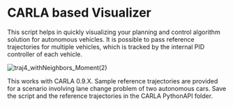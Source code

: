 # CARLA based Visualizer

This script helps in quickly visualizing your planning and control algorithm solution for autonomous vehicles. It is possible to pass reference trajectories for multiple vehicles, which is tracked by the internal PID controller of each vehicle.

![traj4_withNeighbors_Moment(2)](https://user-images.githubusercontent.com/62226470/122162807-23e05580-ce42-11eb-9cbf-5c02d5f78e2d.jpg)

This works with CARLA 0.9.X. Sample reference trajectories are provided for a scenario involving lane change problem of two autonomous cars. Save the script and the reference trajectories in the CARLA PythonAPI folder.
